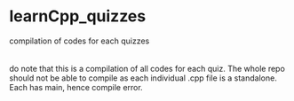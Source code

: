 # learnCpp_quizzes
compilation of codes for each quizzes
######

do note that this is a compilation of all codes for each quiz. The whole repo should not be able to compile as each individual .cpp file is a standalone. Each has main, hence compile error.

